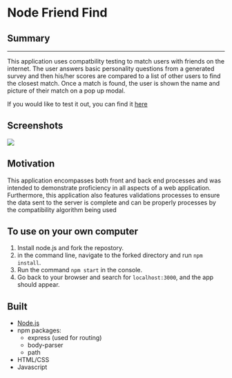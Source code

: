 # Node Friend Find

## Summary
***

This application uses compatbility testing to match users with friends on the internet. The user answers basic personality questions from a generated survey and then his/her scores are compared to a list of other users to find the closest match. Once a match is found, the user is shown the name and picture of their match on a pop up modal. 

If you would like to test it out, you can find it [here](https://shrouded-plateau-39057.herokuapp.com/)

## Screenshots
![](./images/friendFinder.gif)

## Motivation
This application encompasses both front and back end processes and was intended to demonstrate proficiency in all aspects of a web application. Furthermore, this application also features validations processes to ensure the data sent to the server is complete and can be properly processes by the compatibility algorithm being used


## To use on your own computer

1. Install node.js and fork the repostory. 
2. in the command line, navigate to the forked directory and run `npm install`. 
3. Run the command `npm start` in the console. 
4. Go back to your browser and search for `localhost:3000`, and the app should appear. 

## Built

* [Node.js](https://nodejs.org/en/download/) 
* npm packages:
	- express (used for routing)
	- body-parser
	- path
* HTML/CSS
* Javascript   

 